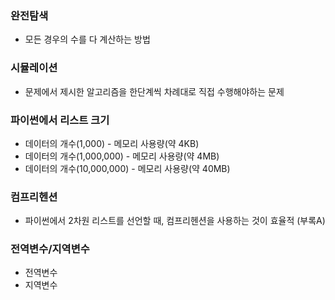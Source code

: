 ### 완전탐색
- 모든 경우의 수를 다 계산하는 방법

### 시뮬레이션
- 문제에서 제시한 알고리즘을 한단계씩 차례대로 직접 수행해야하는 문제

### 파이썬에서 리스트 크기
- 데이터의 개수(1,000) - 메모리 사용량(약 4KB)
- 데이터의 개수(1,000,000) - 메모리 사용량(약 4MB)
- 데이터의 개수(10,000,000) - 메모리 사용량(약 40MB)

### 컴프리헨션
- 파이썬에서 2차원 리스트를 선언할 때, 컴프리헨션을 사용하는 것이 효율적 (부록A)

### 전역변수/지역변수
- 전역변수
- 지역변수